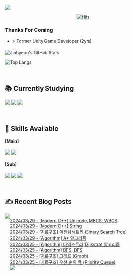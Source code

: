 
<img src="https://capsule-render.vercel.app/api?type=waving&color=BDBDC8&height=150&section=header" />
<div align=center>
 
[![Hits](https://hits.seeyoufarm.com/api/count/incr/badge.svg?url=https%3A%2F%2Fgithub.com%2FYujinhyeonWilliam%2F&count_bg=%23EF9605&title_bg=%23555555&icon=&icon_color=%23E7E7E7&title=hits&edge_flat=false)](https://hits.seeyoufarm.com)
  
</div>

### Thanks For Coming

- ⚡ Former Unity Game Developer (2yrs)

![Jinhyeon's GitHub Stats](https://github-readme-stats.vercel.app/api?username=YujinhyeonWilliam&show_icons=true&theme=vision-friendly-dark) 

![Top Langs](https://github-readme-stats.vercel.app/api/top-langs/?username=YujinhyeonWilliam&layout=compact&theme=vision-friendly-dark)

<br/>

## 📚 Currently Studying
<img src="https://img.shields.io/badge/C++-%2300599C.svg?style=for-the-badge&logo=c%2B%2B&logoColor=white"> <img src="https://img.shields.io/badge/Unreal-%23313131.svg?style=for-the-badge&logo=unrealengine&logoColor=white"> <img src="https://img.shields.io/badge/AWS-2B283A.svg?style=for-the-badge&logo=amazon-aws&logoColor=white"> 

<br/>

## 🔧 Skills Available
#### [Main]
<img src="https://img.shields.io/badge/c%23-%23239120.svg?style=for-the-badge&logo=csharp&logoColor=white"> <img src="https://img.shields.io/badge/Unity-%23000000.svg?style=for-the-badge&logo=unity&logoColor=white">

#### [Sub]
<img src="https://img.shields.io/badge/firebase-a08021?style=for-the-badge&logo=firebase&logoColor=ffcd34"> <img src="https://img.shields.io/badge/BigQuery-005571?style=for-the-badge&logo=googlebigquery"> <img src="https://img.shields.io/badge/Google Analytics-414141?style=for-the-badge&logo=googleanalytics"> 

<br/>

## ✍ Recent Blog Posts
<div style="display:flex; flex-direction:row;">
    <a href="https://yjhdevelopdiary.tistory.com/">
        <img src="https://img.shields.io/badge/Tistory-000000?style=for-the-badge&logo=Tistory&logoColor=white"> 
    </a> <br/>

[2024/03/29 - [Modern C++] Unicode, MBCS, WBCS](https://yjhdevelopdiary.tistory.com/200) <br/>
[2024/03/29 - [Modern C++] String](https://yjhdevelopdiary.tistory.com/199) <br/>
[2024/03/29 - [자료구조] 이진탐색트리 (Binary Search Tree)](https://yjhdevelopdiary.tistory.com/198) <br/>
[2024/03/29 - [Algorithm] A* 알고리즘](https://yjhdevelopdiary.tistory.com/197) <br/>
[2024/03/25 - [Algorithm] 다익스트라(Dijikstra) 알고리즘](https://yjhdevelopdiary.tistory.com/196) <br/>
[2024/03/25 - [Algorithm] BFS, DFS](https://yjhdevelopdiary.tistory.com/195) <br/>
[2024/03/25 - [자료구조] 그래프 (Graph)](https://yjhdevelopdiary.tistory.com/194) <br/>
[2024/03/25 - [자료구조] 우선 순위 큐 (Priority Queue)](https://yjhdevelopdiary.tistory.com/193) <br/>
<img src="https://capsule-render.vercel.app/api?type=waving&color=BDBDC8&height=150&section=footer" />